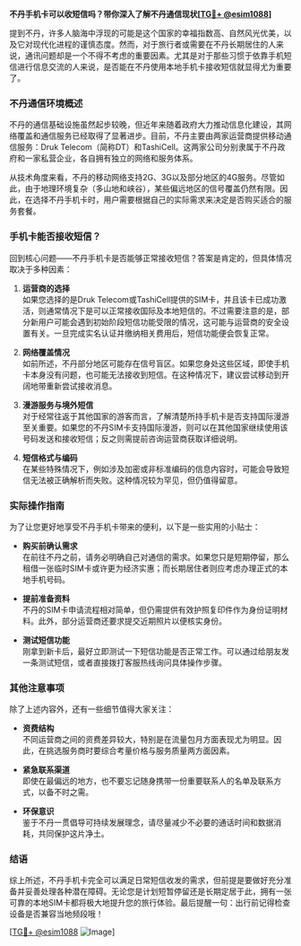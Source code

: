**不丹手机卡可以收短信吗？带你深入了解不丹通信现状[[TG💪+ @esim1088](https://t.me/s/esim1088)]**

提到不丹，许多人脑海中浮现的可能是这个国家的幸福指数高、自然风光优美，以及它对现代化进程的谨慎态度。然而，对于旅行者或需要在不丹长期居住的人来说，通讯问题却是一个不得不考虑的重要因素。尤其是对于那些习惯于依靠手机短信进行信息交流的人来说，是否能在不丹使用本地手机卡接收短信就显得尤为重要了。

### 不丹通信环境概述

不丹的通信基础设施虽然起步较晚，但近年来随着政府大力推动信息化建设，其网络覆盖和通信服务已经取得了显著进步。目前，不丹主要由两家运营商提供移动通信服务：Druk Telecom（简称DT）和TashiCell。这两家公司分别隶属于不丹政府和一家私营企业，各自拥有独立的网络和服务体系。

从技术角度来看，不丹的移动网络支持2G、3G以及部分地区的4G服务。尽管如此，由于地理环境复杂（多山地和峡谷），某些偏远地区的信号覆盖仍然有限。因此，在选择不丹手机卡时，用户需要根据自己的实际需求来决定是否购买适合的服务套餐。

### 手机卡能否接收短信？

回到核心问题——不丹手机卡是否能够正常接收短信？答案是肯定的，但具体情况取决于多种因素：

1. **运营商的选择**  
   如果您选择的是Druk Telecom或TashiCell提供的SIM卡，并且该卡已成功激活，则通常情况下是可以正常接收国际及本地短信的。不过需要注意的是，部分新用户可能会遇到初始阶段短信功能受限的情况，这可能与运营商的安全设置有关。一旦完成实名认证并缴纳相关费用后，短信功能便会恢复正常。

2. **网络覆盖情况**  
   如前所述，不丹部分地区可能存在信号盲区。如果您身处这些区域，即使手机卡本身没有问题，也可能无法接收到短信。在这种情况下，建议尝试移动到开阔地带重新尝试接收消息。

3. **漫游服务与境外短信**  
   对于经常往返于其他国家的游客而言，了解清楚所持手机卡是否支持国际漫游至关重要。如果您的不丹SIM卡支持国际漫游，则可以在其他国家继续使用该号码发送和接收短信；反之则需提前咨询运营商获取详细说明。

4. **短信格式与编码**  
   在某些特殊情况下，例如涉及加密或非标准编码的信息内容时，可能会导致短信无法被正确解析而失败。这种情况较为罕见，但仍值得留意。

### 实际操作指南

为了让您更好地享受不丹手机卡带来的便利，以下是一些实用的小贴士：

- **购买前确认需求**  
   在前往不丹之前，请务必明确自己对通信的需求。如果您只是短期停留，那么租借一张临时SIM卡或许更为经济实惠；而长期居住者则应考虑办理正式的本地手机号码。

- **提前准备资料**  
   不丹的SIM卡申请流程相对简单，但仍需提供有效护照复印件作为身份证明材料。此外，部分运营商还要求提交近期照片以便核实身份。

- **测试短信功能**  
   刚拿到新卡后，最好立即测试一下短信功能是否正常工作。可以通过给朋友发一条测试短信，或者直接拨打客服热线询问具体操作步骤。

### 其他注意事项

除了上述内容外，还有一些细节值得大家关注：

- **资费结构**  
   不同运营商之间的资费差异较大，特别是在流量包月方面表现尤为明显。因此，在挑选服务商时要综合考量价格与服务质量两方面因素。

- **紧急联系渠道**  
   即使在最偏远的地方，也不要忘记随身携带一份重要联系人的名单及联系方式，以备不时之需。

- **环保意识**  
   鉴于不丹一贯倡导可持续发展理念，请尽量减少不必要的通话时间和数据消耗，共同保护这片净土。

### 结语

综上所述，不丹手机卡完全可以满足日常短信收发的需求，但前提是要做好充分准备并妥善处理各种潜在障碍。无论您是计划短暂停留还是长期定居于此，拥有一张可靠的本地SIM卡都将极大地提升您的旅行体验。最后提醒一句：出行前记得检查设备是否兼容当地频段哦！

[[TG💪+ @esim1088](https://t.me/s/esim1088) ![Image](https://i.postimg.cc/4NQfJmqS/Snipaste-2025-05-13-00-14-12.png)]